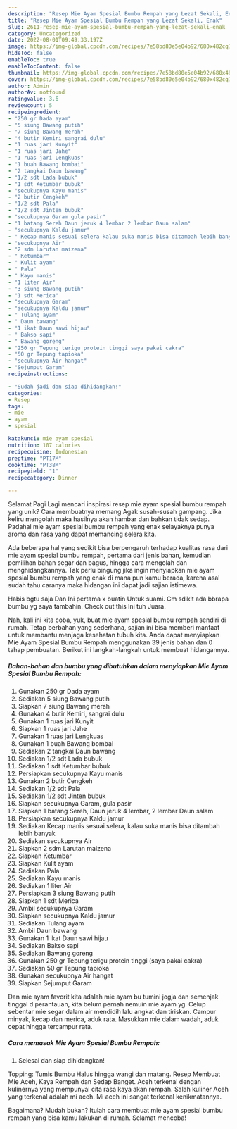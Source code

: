 ```yaml
---
description: "Resep Mie Ayam Spesial Bumbu Rempah yang Lezat Sekali, Enak"
title: "Resep Mie Ayam Spesial Bumbu Rempah yang Lezat Sekali, Enak"
slug: 2611-resep-mie-ayam-spesial-bumbu-rempah-yang-lezat-sekali-enak
category: Uncategorized
date: 2022-08-01T09:49:33.197Z
image: https://img-global.cpcdn.com/recipes/7e58bd80e5e04b92/680x482cq70/mie-ayam-spesial-bumbu-rempah-foto-resep-utama.jpg
hideToc: false
enableToc: true
enableTocContent: false
thumbnail: https://img-global.cpcdn.com/recipes/7e58bd80e5e04b92/680x482cq70/mie-ayam-spesial-bumbu-rempah-foto-resep-utama.jpg
cover: https://img-global.cpcdn.com/recipes/7e58bd80e5e04b92/680x482cq70/mie-ayam-spesial-bumbu-rempah-foto-resep-utama.jpg
author: Admin
authorAv: notfound
ratingvalue: 3.6
reviewcount: 5
recipeingredient:
- "250 gr Dada ayam"
- "5 siung Bawang putih"
- "7 siung Bawang merah"
- "4 butir Kemiri sangrai dulu"
- "1 ruas jari Kunyit"
- "1 ruas jari Jahe"
- "1 ruas jari Lengkuas"
- "1 buah Bawang bombai"
- "2 tangkai Daun bawang"
- "1/2 sdt Lada bubuk"
- "1 sdt Ketumbar bubuk"
- "secukupnya Kayu manis"
- "2 butir Cengkeh"
- "1/2 sdt Pala"
- "1/2 sdt Jinten bubuk"
- "secukupnya Garam gula pasir"
- "1 batang Sereh Daun jeruk 4 lembar 2 lembar Daun salam"
- "secukupnya Kaldu jamur"
- " Kecap manis sesuai selera kalau suka manis bisa ditambah lebih banyak"
- "secukupnya Air"
- "2 sdm Larutan maizena"
- " Ketumbar"
- " Kulit ayam"
- " Pala"
- " Kayu manis"
- "1 liter Air"
- "3 siung Bawang putih"
- "1 sdt Merica"
- "secukupnya Garam"
- "secukupnya Kaldu jamur"
- " Tulang ayam"
- " Daun bawang"
- "1 ikat Daun sawi hijau"
- " Bakso sapi"
- " Bawang goreng"
- "250 gr Tepung terigu protein tinggi saya pakai cakra"
- "50 gr Tepung tapioka"
- "secukupnya Air hangat"
- "Sejumput Garam"
recipeinstructions:

- "Sudah jadi dan siap dihidangkan!"
categories:
- Resep
tags:
- mie
- ayam
- spesial

katakunci: mie ayam spesial 
nutrition: 107 calories
recipecuisine: Indonesian
preptime: "PT17M"
cooktime: "PT38M"
recipeyield: "1"
recipecategory: Dinner

---
```



Selamat Pagi Lagi mencari inspirasi resep mie ayam spesial bumbu rempah yang unik? Cara membuatnya memang Agak susah-susah gampang. Jika keliru mengolah maka hasilnya akan hambar dan bahkan tidak sedap. Padahal mie ayam spesial bumbu rempah yang enak selayaknya punya aroma dan rasa yang dapat memancing selera kita.


Ada beberapa hal yang sedikit bisa berpengaruh terhadap kualitas rasa dari mie ayam spesial bumbu rempah, pertama dari jenis bahan, kemudian pemilihan bahan segar dan bagus, hingga cara mengolah dan menghidangkannya. Tak perlu bingung jika ingin menyiapkan mie ayam spesial bumbu rempah yang enak di mana pun kamu berada, karena asal sudah tahu caranya maka hidangan ini dapat jadi sajian istimewa.

Habis bgtu saja Dan Ini pertama x buatin Untuk suami. Cm sdikit ada bbrapa bumbu yg saya tambahin. Check out this Ini tuh Juara.


Nah, kali ini kita coba, yuk, buat mie ayam spesial bumbu rempah sendiri di rumah. Tetap berbahan yang sederhana, sajian ini bisa memberi manfaat untuk membantu menjaga kesehatan tubuh kita. Anda dapat menyiapkan Mie Ayam Spesial Bumbu Rempah menggunakan 39 jenis bahan dan 0 tahap pembuatan. Berikut ini langkah-langkah untuk membuat hidangannya.

<!--inarticleads1-->

##### Bahan-bahan dan bumbu yang dibutuhkan dalam menyiapkan Mie Ayam Spesial Bumbu Rempah:

1. Gunakan 250 gr Dada ayam
1. Sediakan 5 siung Bawang putih
1. Siapkan 7 siung Bawang merah
1. Gunakan 4 butir Kemiri, sangrai dulu
1. Gunakan 1 ruas jari Kunyit
1. Siapkan 1 ruas jari Jahe
1. Gunakan 1 ruas jari Lengkuas
1. Gunakan 1 buah Bawang bombai
1. Sediakan 2 tangkai Daun bawang
1. Sediakan 1/2 sdt Lada bubuk
1. Sediakan 1 sdt Ketumbar bubuk
1. Persiapkan secukupnya Kayu manis
1. Gunakan 2 butir Cengkeh
1. Sediakan 1/2 sdt Pala
1. Sediakan 1/2 sdt Jinten bubuk
1. Siapkan secukupnya Garam, gula pasir
1. Siapkan 1 batang Sereh, Daun jeruk 4 lembar, 2 lembar Daun salam
1. Persiapkan secukupnya Kaldu jamur
1. Sediakan  Kecap manis sesuai selera, kalau suka manis bisa ditambah lebih banyak
1. Sediakan secukupnya Air
1. Siapkan 2 sdm Larutan maizena
1. Siapkan  Ketumbar
1. Siapkan  Kulit ayam
1. Sediakan  Pala
1. Sediakan  Kayu manis
1. Sediakan 1 liter Air
1. Persiapkan 3 siung Bawang putih
1. Siapkan 1 sdt Merica
1. Ambil secukupnya Garam
1. Siapkan secukupnya Kaldu jamur
1. Sediakan  Tulang ayam
1. Ambil  Daun bawang
1. Gunakan 1 ikat Daun sawi hijau
1. Sediakan  Bakso sapi
1. Sediakan  Bawang goreng
1. Gunakan 250 gr Tepung terigu protein tinggi (saya pakai cakra)
1. Sediakan 50 gr Tepung tapioka
1. Gunakan secukupnya Air hangat
1. Siapkan Sejumput Garam


Dan mie ayam favorit kita adalah mie ayam bu tumini jogja dan semenjak tinggal d perantauan, kita belum pernah nemuin mie ayam yg. Celup sebentar mie segar dalam air mendidih lalu angkat dan tiriskan. Campur minyak, kecap dan merica, aduk rata. Masukkan mie dalam wadah, aduk cepat hingga tercampur rata. 

<!--inarticleads2-->

##### Cara memasak Mie Ayam Spesial Bumbu Rempah:


1. Selesai dan siap dihidangkan!

Topping: Tumis Bumbu Halus hingga wangi dan matang. Resep Membuat Mie Aceh, Kaya Rempah dan Sedap Banget. Aceh terkenal dengan kulinernya yang mempunyai cita rasa kaya akan rempah. Salah kuliner Aceh yang terkenal adalah mi aceh. Mi aceh ini sangat terkenal kenikmatannya. 

Bagaimana? Mudah bukan? Itulah cara membuat mie ayam spesial bumbu rempah yang bisa kamu lakukan di rumah. Selamat mencoba!
